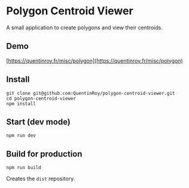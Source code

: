 # Polygon Centroid Viewer

A small application to create polygons and view their centroids.

## Demo

[https://quentinroy.fr/misc/polygon](https://quentinroy.fr/misc/polygon)

## Install

```
git clone git@github.com:QuentinRoy/polygon-centroid-viewer.git
cd polygon-centroid-viewer
npm install
```

## Start (dev mode)

```
npm run dev
```

## Build for production

```
npm run build
```

Creates the `dist` repository.
